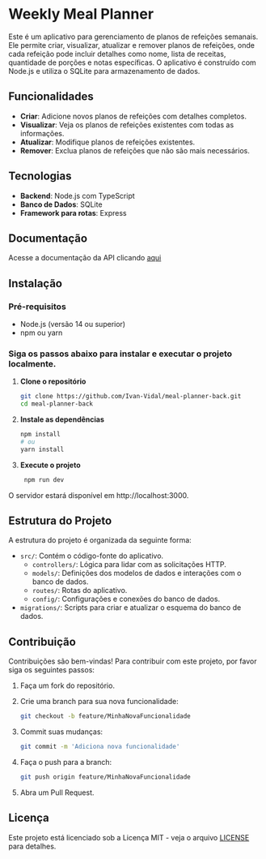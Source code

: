# Weekly Meal Planner

Este é um aplicativo para gerenciamento de planos de refeições semanais. Ele permite criar, visualizar, atualizar e remover planos de refeições, onde cada refeição pode incluir detalhes como nome, lista de receitas, quantidade de porções e notas específicas. O aplicativo é construído com Node.js e utiliza o SQLite para armazenamento de dados.

## Funcionalidades

- **Criar**: Adicione novos planos de refeições com detalhes completos.
- **Visualizar**: Veja os planos de refeições existentes com todas as informações.
- **Atualizar**: Modifique planos de refeições existentes.
- **Remover**: Exclua planos de refeições que não são mais necessários.

## Tecnologias

- **Backend**: Node.js com TypeScript
- **Banco de Dados**: SQLite
- **Framework para rotas**: Express


## Documentação

Acesse a documentação da API clicando [aqui](https://meal-planner-back-g46s.onrender.com/api-docs/)

## Instalação

### Pré-requisitos

- Node.js (versão 14 ou superior)
- npm ou yarn

### Siga os passos abaixo para instalar e executar o projeto localmente.

1. **Clone o repositório**

   ```bash
   git clone https://github.com/Ivan-Vidal/meal-planner-back.git
   cd meal-planner-back

    ```

2. **Instale as dependências**

    ```bash 
    npm install
    # ou
    yarn install

    ```

3. **Execute o projeto**

   ```bash 
    npm run dev

    ```

O servidor estará disponível em http://localhost:3000.


## Estrutura do Projeto

A estrutura do projeto é organizada da seguinte forma:

- `src/`: Contém o código-fonte do aplicativo.
  - `controllers/`: Lógica para lidar com as solicitações HTTP.
  - `models/`: Definições dos modelos de dados e interações com o banco de dados.
  - `routes/`: Rotas do aplicativo.
  - `config/`: Configurações e conexões do banco de dados.
- `migrations/`: Scripts para criar e atualizar o esquema do banco de dados.


## Contribuição

Contribuições são bem-vindas! Para contribuir com este projeto, por favor siga os seguintes passos:

1. Faça um fork do repositório.
2. Crie uma branch para sua nova funcionalidade:

   ```bash
   git checkout -b feature/MinhaNovaFuncionalidade

    ```

3. Commit suas mudanças:

   ```bash
   git commit -m 'Adiciona nova funcionalidade'
   
    ```
4. Faça o push para a branch:

    ```bash
    git push origin feature/MinhaNovaFuncionalidade
    ```
5. Abra um Pull Request.


## Licença
Este projeto está licenciado sob a Licença MIT - veja o arquivo [LICENSE](LICENSE) para detalhes.
